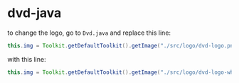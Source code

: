 # dvd-java
 
to change the logo, go to `Dvd.java` and replace this line:
```java
this.img = Toolkit.getDefaultToolkit().getImage("./src/logo/dvd-logo.png");
```
with this line:

```java
this.img = Toolkit.getDefaultToolkit().getImage("./src/logo/dvd-logo-white.png");
```
